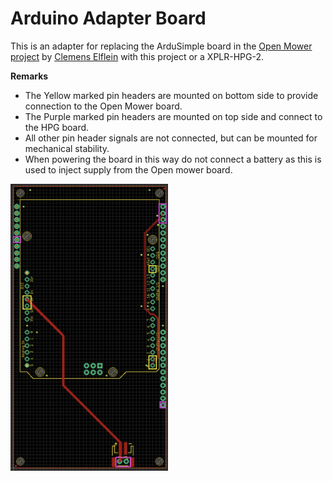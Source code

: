 # Arduino Adapter Board

This is an adapter for replacing the ArduSimple board in the [Open Mower project](https://github.com/ClemensElflein/OpenMower) by [Clemens Elflein](https://github.com/ClemensElflein/OpenMower/commits?author=ClemensElflein) with this project or a XPLR-HPG-2.

**Remarks**
- The Yellow marked pin headers are mounted on bottom side to provide connection to the Open Mower board.
- The Purple marked pin headers are mounted on top side and connect to the HPG board.
- All other pin header signals are not connected, but can be mounted for mechanical stability. 
- When powering the board in this way do not connect a battery as this is used to inject supply from the Open mower board. 

<img src="../../docu/ArduinoAdapter.png?raw=true" width="50%" height="50%">
